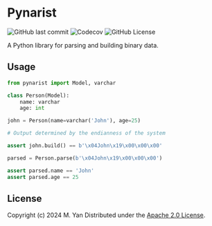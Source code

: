 # Pynarist
![GitHub last commit](https://img.shields.io/github/last-commit/temps233/pynarist) ![Codecov](https://img.shields.io/codecov/c/github/temps233/pynarist) ![GitHub License](https://img.shields.io/github/license/temps233/pynarist)


A Python library for parsing and building binary data.

## Usage

```python
from pynarist import Model, varchar

class Person(Model):
    name: varchar
    age: int

john = Person(name=varchar('John'), age=25)

# Output determined by the endianness of the system

assert john.build() == b'\x04John\x19\x00\x00\x00'

parsed = Person.parse(b'\x04John\x19\x00\x00\x00')

assert parsed.name == 'John'
assert parsed.age == 25
```

## License
Copyright (c) 2024 M. Yan
Distributed under the [Apache 2.0 License](https://www.apache.org/licenses/LICENSE-2.0.html).